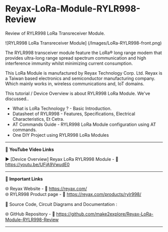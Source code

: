 # Reyax-LoRa-Module-RYLR998-Review
Review of RYLR998 LoRa Transreceiver Module.
  
![RYLR998 LoRa Transreceiver Module] (/Images/LoRa-RYLR998-front.png)
  

The RYLR998 transceiver module feature the LoRa® long range modem that provides ultra-long range spread spectrum communication and high interference immunity whilst minimizing current consumption.    

This LoRa Module is manufactured by Reyax Technology Corp. Ltd. Reyax is a Taiwan based electronics and semiconductor manufacturing company. Which mainly works in, wireless communications  and, IoT domains.  


This tutorial / Device Overview is about RYLR998 LoRa Module. We've discussed..  
- What is LoRa Technology ? - Basic Introduction. 
- Datasheet of RYLR998 - Features, Specifications, Electrical Characteristics, Et Cetra.  
- AT Commands Guide - RYLR998 LoRa Module configuration using AT commands.  
- One DIY Project using RYLR998 LoRa Modules


------------------------------------------------------------------------------------------------------

📕 **YouTube Video Links**  

▶️ [Device Overview] Reyax LoRa RYLR998 Module - 🔗 https://youtu.be/UFjA9VwudE0  

-------------------------------------------------------------------------------------------------------
📒 **Important Links**  
 
🌐 Reyax Website - 🔗 https://reyax.com/  
🌐 RYLR998 Product page - 🔗 https://reyax.com/products/rylr998/  


📜 Source Code, Circuit Diagrams and Documentation : 

🌐 GitHub Repository - 🔗 https://github.com/make2explore/Reyax-LoRa-Module-RYLR998-Review

------------------------------------------------------------------------------------------  